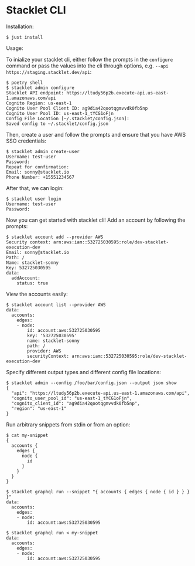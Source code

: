 # Stacklet CLI

Installation:

```
$ just install
```

Usage:

To inialize your stacklet cli, either follow the prompts in the `configure` command or pass
the values into the cli through options, e.g. `--api https://staging.stacklet.dev/api`:

```
$ poetry shell
$ stacklet admin configure
Stacklet API endpoint: https://ltudy56p2b.execute-api.us-east-1.amazonaws.com/api
Cognito Region: us-east-1
Cognito User Pool Client ID: ag9dia42qootqgmvvdk0fb5np
Cognito User Pool ID: us-east-1_tYCG1oFjn
Config File Location [~/.stacklet/config.json]:
Saved config to ~/.stacklet/config.json
```

Then, create a user and follow the prompts and ensure that you have AWS SSO credentials:

```
$ stacklet admin create-user
Username: test-user
Password:
Repeat for confirmation:
Email: sonny@stacklet.io
Phone Number: +15551234567
```

After that, we can login:

```
$ stacklet user login
Username: test-user
Password:
```

Now you can get started with stacklet cli! Add an account by following the prompts:

```
$ stacklet account add --provider AWS
Security context: arn:aws:iam::532725030595:role/dev-stacklet-execution-dev
Email: sonny@stacklet.io
Path: /
Name: stacklet-sonny
Key: 532725030595
data:
  addAccount:
    status: true
```

View the accounts easily:

```
$ stacklet account list --provider AWS
data:
  accounts:
    edges:
    - node:
        id: account:aws:532725030595
        key: '532725030595'
        name: stacklet-sonny
        path: /
        provider: AWS
        securityContext: arn:aws:iam::532725030595:role/dev-stacklet-execution-dev
```

Specify different output types and different config file locations:

```
$ stacklet admin --config /foo/bar/config.json --output json show
{
  "api": "https://ltudy56p2b.execute-api.us-east-1.amazonaws.com/api",
  "cognito_user_pool_id": "us-east-1_tYCG1oFjn",
  "cognito_client_id": "ag9dia42qootqgmvvdk0fb5np",
  "region": "us-east-1"
}
```

Run arbitrary snippets from stdin or from an option:

```
$ cat my-snippet
{
  accounts {
    edges {
      node {
        id
      }
    }
  }
}
```

```
$ stacklet graphql run --snippet "{ accounts { edges { node { id } } } }"
data:
  accounts:
    edges:
    - node:
        id: account:aws:532725030595

$ stacklet graphql run < my-snippet
data:
  accounts:
    edges:
    - node:
        id: account:aws:532725030595
```
